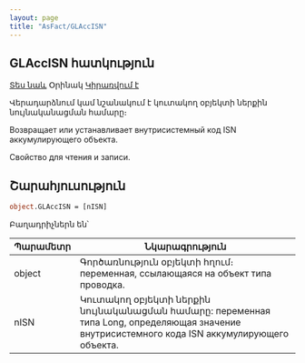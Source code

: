 ```yaml
---
layout: page
title: "AsFact/GLAccISN"
---
```


## GLAccISN հատկություն


[Տես նաև](ObjectISN.md) Օրինակ [Կիրառվում է](../Asfact.md)


Վերադարձնում կամ նշանակում է կուտակող օբյեկտի ներքին նույնականացման համարը։

Возвращает или устанавливает внутрисистемный код ISN аккумулирующего объекта.

Свойство для чтения и записи.

## Շարահյուսություն

```vb
object.GLAccISN = [nISN]
```

Բաղադրիչներն են՝

| Պարամետր | Նկարագրություն |
|--|--|
| object | Գործառնություն օբյեկտի հղում։ переменная, ссылающаяся на объект типа проводка. |
| nISN |  Կուտակող օբյեկտի ներքին նույնականացման համարը: переменная типа Long, определяющая значение внутрисистемного кода ISN аккумулирующего объекта. |
